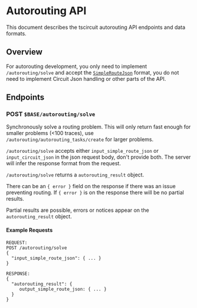 # Autorouting API

This document describes the tscircuit autorouting API endpoints and data formats.

## Overview

For autorouting development, you only need to implement `/autorouting/solve`
and accept the [`SimpleRouteJson`](./module/lib/solver-utils/SimpleRouteJson.ts) format,
you do not need to implement Circuit Json handling or other parts of the API.

## Endpoints

### POST `$BASE/autorouting/solve`

Synchronously solve a routing problem. This will only return fast enough for
smaller problems (<100 traces), use `/autorouting/autorouting_tasks/create` for larger
problems.

`/autorouting/solve` accepts either `input_simple_route_json` or `input_circuit_json` in the json
request body, don't provide both. The server will infer the response format from the request.

`/autorouting/solve` returns a `autorouting_result` object.

There can be an `{ error }` field on the response if there was an issue preventing
routing. If `{ error }` is on the response there will be no partial results.

Partial results are possible, errors or notices appear on the `autorouting_result` object.

#### Example Requests

```
REQUEST:
POST /autorouting/solve
{
  "input_simple_route_json": { ... }
}

RESPONSE:
{
  "autorouting_result": {
     output_simple_route_json: { ... }
  }
}
```
